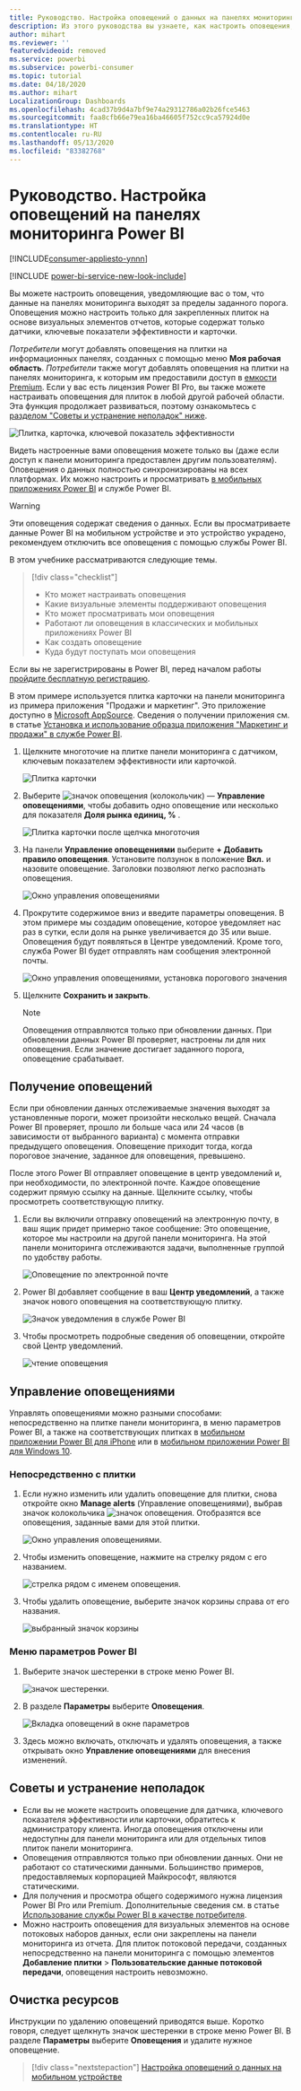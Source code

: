 ```yaml
---
title: Руководство. Настройка оповещений о данных на панелях мониторинга службы Power BI
description: Из этого руководства вы узнаете, как настроить оповещения, уведомляющие вас о том, что данные в панелях мониторинга выходят за пределы заданного порога в службе Microsoft Power BI.
author: mihart
ms.reviewer: ''
featuredvideoid: removed
ms.service: powerbi
ms.subservice: powerbi-consumer
ms.topic: tutorial
ms.date: 04/18/2020
ms.author: mihart
LocalizationGroup: Dashboards
ms.openlocfilehash: 4cad37b9d4a7bf9e74a29312786a02b26fce5463
ms.sourcegitcommit: faa8cfb66e79ea16ba46605f752cc9ca57924d0e
ms.translationtype: HT
ms.contentlocale: ru-RU
ms.lasthandoff: 05/13/2020
ms.locfileid: "83382768"
---
```

# <a name="tutorial-set-alerts-on-power-bi-dashboards"></a>Руководство. Настройка оповещений на панелях мониторинга Power BI

[!INCLUDE[consumer-appliesto-ynnn](../includes/consumer-appliesto-ynnn.md)]

[!INCLUDE [power-bi-service-new-look-include](../includes/power-bi-service-new-look-include.md)]

Вы можете настроить оповещения, уведомляющие вас о том, что данные на панелях мониторинга выходят за пределы заданного порога. Оповещения можно настроить только для закрепленных плиток на основе визуальных элементов отчетов, которые содержат только датчики, ключевые показатели эффективности и карточки. 

*Потребители* могут добавлять оповещения на плитки на информационных панелях, созданных с помощью меню **Моя рабочая область**. *Потребители* также могут добавлять оповещения на плитки на панелях мониторинга, к которым им предоставили доступ в [емкости Premium](end-user-license.md). Если у вас есть лицензия Power BI Pro, вы также можете настраивать оповещения для плиток в любой другой рабочей области.
Эта функция продолжает развиваться, поэтому ознакомьтесь с [разделом "Советы и устранение неполадок" ниже](#tips-and-troubleshooting).

![Плитка, карточка, ключевой показатель эффективности](media/end-user-alerts/card-gauge-kpi.png)

Видеть настроенные вами оповещения можете только вы (даже если доступ к панели мониторинга предоставлен другим пользователям). Оповещения о данных полностью синхронизированы на всех платформах. Их можно настроить и просматривать [в мобильных приложениях Power BI](mobile/mobile-set-data-alerts-in-the-mobile-apps.md) и службе Power BI. 

> [!WARNING]
> Эти оповещения содержат сведения о данных. Если вы просматриваете данные Power BI на мобильном устройстве и это устройство украдено, рекомендуем отключить все оповещения с помощью службы Power BI.
> 

В этом учебнике рассматриваются следующие темы.
> [!div class="checklist"]
> * Кто может настраивать оповещения
> * Какие визуальные элементы поддерживают оповещения
> * Кто может просматривать мои оповещения
> * Работают ли оповещения в классических и мобильных приложениях Power BI
> * Как создать оповещение
> * Куда будут поступать мои оповещения

Если вы не зарегистрированы в Power BI, перед началом работы [пройдите бесплатную регистрацию](https://app.powerbi.com/signupredirect?pbi_source=web).

В этом примере используется плитка карточки на панели мониторинга из примера приложения "Продажи и маркетинг". Это приложение доступно в [Microsoft AppSource](https://appsource.microsoft.com). Сведения о получении приложения см. в статье [Установка и использование образца приложения "Маркетинг и продажи" в службе Power BI](end-user-app-marketing.md).

1. Щелкните многоточие на плитке панели мониторинга с датчиком, ключевым показателем эффективности или карточкой.
   
   ![Плитка карточки](media/end-user-alerts/power-bi-cards.png)
2. Выберите ![значок оповещения](media/end-user-alerts/power-bi-bell-icon.png) (колокольчик) — **Управление оповещениями**, чтобы добавить одно оповещение или несколько для показателя **Доля рынка единиц, %** .

   ![Плитка карточки после щелчка многоточия](media/end-user-alerts/power-bi-ellipses.png)

   
1. На панели **Управление оповещениями** выберите **+ Добавить правило оповещения**.  Установите ползунок в положение **Вкл.** и назовите оповещение. Заголовки позволяют легко распознать оповещения.
   
   ![Окно управления оповещениями](media/end-user-alerts/power-bi-manage-alert.png)
4. Прокрутите содержимое вниз и введите параметры оповещения.  В этом примере мы создадим оповещение, которое уведомляет нас раз в сутки, если доля на рынке увеличивается до 35 или выше. Оповещения будут появляться в Центре уведомлений. Кроме того, служба Power BI будет отправлять нам сообщения электронной почты.
   
   ![Окно управления оповещениями, установка порогового значения](media/end-user-alerts/power-bi-manage-alert-details.png)
5. Щелкните **Сохранить и закрыть**.
 
   > [!NOTE]
   > Оповещения отправляются только при обновлении данных. При обновлении данных Power BI проверяет, настроены ли для них оповещения. Если значение достигает заданного порога, оповещение срабатывает. 
   > 

## <a name="receiving-alerts"></a>Получение оповещений
Если при обновлении данных отслеживаемые значения выходят за установленные пороги, может произойти несколько вещей. Сначала Power BI проверяет, прошло ли больше часа или 24 часов (в зависимости от выбранного варианта) с момента отправки предыдущего оповещения. Оповещение приходит тогда, когда пороговое значение, заданное для оповещения, превышено.

После этого Power BI отправляет оповещение в центр уведомлений и, при необходимости, по электронной почте. Каждое оповещение содержит прямую ссылку на данные. Щелкните ссылку, чтобы просмотреть соответствующую плитку.  

1. Если вы включили отправку оповещений на электронную почту, в ваш ящик придет примерно такое сообщение: Это оповещение, которое мы настроили на другой панели мониторинга. На этой панели мониторинга отслеживаются задачи, выполненные группой по удобству работы.
   
   ![Оповещение по электронной почте](media/end-user-alerts/power-bi-alert-email.png)
2. Power BI добавляет сообщение в ваш **Центр уведомлений**, а также значок нового оповещения на соответствующую плитку.
   
   ![Значок уведомления в службе Power BI](media/end-user-alerts/power-bi-task-alert.png)
3. Чтобы просмотреть подробные сведения об оповещении, откройте свой Центр уведомлений.
   
    ![чтение оповещения](media/end-user-alerts/power-bi-notification.png)
   
  

## <a name="managing-alerts"></a>Управление оповещениями

Управлять оповещениями можно разными способами: непосредственно на плитке панели мониторинга, в меню параметров Power BI, а также на соответствующих плитках в [мобильном приложении Power BI для iPhone](mobile/mobile-set-data-alerts-in-the-mobile-apps.md) или в [мобильном приложении Power BI для Windows 10](mobile/mobile-set-data-alerts-in-the-mobile-apps.md).

### <a name="from-the-tile-itself"></a>Непосредственно с плитки

1. Если нужно изменить или удалить оповещение для плитки, снова откройте окно **Manage alerts** (Управление оповещениями), выбрав значок колокольчика ![значок оповещения](media/end-user-alerts/power-bi-bell-icon.png). Отобразятся все оповещения, заданные вами для этой плитки.
   
    ![Окно управления оповещениями](media/end-user-alerts/power-bi-manage-alerts.png).
2. Чтобы изменить оповещение, нажмите на стрелку рядом с его названием.
   
    ![стрелка рядом с именем оповещения](media/end-user-alerts/power-bi-modify-alert.png).
3. Чтобы удалить оповещение, выберите значок корзины справа от его названия.
   
      ![выбранный значок корзины](media/end-user-alerts/power-bi-alert-delete.png)

### <a name="from-the-power-bi-settings-menu"></a>Меню параметров Power BI

1. Выберите значок шестеренки в строке меню Power BI.
   
    ![значок шестеренки](media/end-user-alerts/powerbi-gear-icon.png).
2. В разделе **Параметры** выберите **Оповещения**.
   
    ![Вкладка оповещений в окне параметров](media/end-user-alerts/power-bi-alert-settings.png)
3. Здесь можно включать, отключать и удалять оповещения, а также открывать окно **Управление оповещениями** для внесения изменений.

## <a name="tips-and-troubleshooting"></a>Советы и устранение неполадок 

* Если вы не можете настроить оповещение для датчика, ключевого показателя эффективности или карточки, обратитесь к администратору клиента. Иногда оповещения отключены или недоступны для панели мониторинга или для отдельных типов плиток панели мониторинга.
* Оповещения отправляются только при обновлении данных. Они не работают со статическими данными. Большинство примеров, предоставляемых корпорацией Майкрософт, являются статическими. 
* Для получения и просмотра общего содержимого нужна лицензия Power BI Pro или Premium. Дополнительные сведения см. в статье [Использование службы Power BI в качестве потребителя](end-user-license.md).
* Можно настроить оповещения для визуальных элементов на основе потоковых наборов данных, если они закреплены на панели мониторинга из отчета. Для плиток потоковой передачи, созданных непосредственно на панели мониторинга с помощью элементов **Добавление плитки** > **Пользовательские данные потоковой передачи**, оповещения настроить невозможно.


## <a name="clean-up-resources"></a>Очистка ресурсов
Инструкции по удалению оповещений приводятся выше. Коротко говоря, следует щелкнуть значок шестеренки в строке меню Power BI. В разделе **Параметры** выберите **Оповещения** и удалите нужное оповещение.

> [!div class="nextstepaction"]
> [Настройка оповещений о данных на мобильном устройстве](mobile/mobile-set-data-alerts-in-the-mobile-apps.md)


